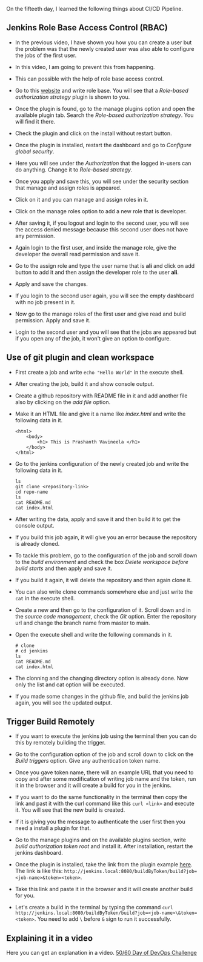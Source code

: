 On the fifteeth day, I learned the following things about CI/CD Pipeline.

## Jenkins Role Base Access Control (RBAC)

- In the previous video, I have shown you how you can create a user but the problem was that the newly created user was also able to configure the jobs of the first user.

- In this video, I am going to prevent this from happening.

- This can possible with the help of role base access control.

- Go to this [website](https://plugins.jenkins.io/) and write role base. You will see that a *Role-based authorization strategy* plugin is shown to you.

- Once the plugin is found, go to the manage plugins option and open the available plugin tab. Search the *Role-based authorization strategy*. You will find it there.

- Check the plugin and click on the install without restart button.

- Once the plugin is installed, restart the dashboard and go to *Configure global security*.

- Here you will see under the *Authorization* that the logged in-users can do anything. Change it to *Role-based strategy*.

- Once you apply and save this, you will see under the security section that manage and assign roles is appeared.

- Click on it and you can manage and assign roles in it.

- Click on the manage roles option to add a new role that is developer.

- After saving it, if you logout and login to the second user, you will see the access denied message because this second user does not have any permission.

- Again login to the first user, and inside the manage role, give the developer the overall read permission and save it.

- Go to the assign role and type the user name that is **ali** and click on add button to add it and then assign the developer role to the user **ali**.

- Apply and save the changes.

- If you login to the second user again, you will see the empty dashboard with no job present in it.

- Now go to the manage roles of the first user and give read and build permission. Apply and save it.

- Login to the second user and you will see that the jobs are appeared but if you open any of the job, it won't give an option to configure.

## Use of git plugin and clean workspace

- First create a job and write `echo "Hello World"` in the execute shell.

- After creating the job, build it and show console output.

- Create a github repository with README file in it and add another file also by clicking on the *add file* option.

- Make it an HTML file and give it a name like *index.html* and write the following data in it.

      <html>
          <body>
              <h1> This is Prashanth Vavineela </h1>
          </body>
      </html>

- Go to the jenkins configuration of the newly created job and write the following data in it.

      ls
      git clone <repository-link>
      cd repo-name
      ls
      cat README.md
      cat index.html

- After writing the data, apply and save it and then build it to get the console output.

- If you build this job again, it will give you an error because the repository is already cloned.

- To tackle this problem, go to the configuration of the job and scroll down to the *build environment* and check the box *Delete workspace before build starts* and then apply and save it.

- If you build it again, it will delete the repository and then again clone it.

- You can also write clone commands somewhere else and just write the `cat` in the execute shell.

- Create a new and then go to the configuration of it. Scroll down and in the *source code management*, check the *Git* option. Enter the repository url and change the branch name from master to main.

- Open the execute shell and write the following commands in it.

      # clone
      # cd jenkins
      ls
      cat README.md
      cat index.html

- The clonning and the changing directory option is already done. Now only the list and cat option will be executed.

- If you made some changes in the github file, and build the jenkins job again, you will see the updated output.

## Trigger Build Remotely

- If you want to execute the jenkins job using the terminal then you can do this by remotely building the trigger.

- Go to the configuration option of the job and scroll down to click on the *Build triggers* option. Give any authentication token name.

- Once you gave token name, there will an example URL that you need to copy and after some modification of writing job name and the token, run it in the browser and it will create a build for you in the jenkins.

- If you want to do the same functionality in the terminal then copy the link and past it with the curl command like this `curl <link>` and execute it. You will see that the new build is created.

- If it is giving you the message to authenticate the user first then you need a install a plugin for that.

- Go to the manage plugins and on the available plugins section, write *build authorization token root* and install it. After installation, restart the jenkins dashboard.

- Once the plugin is installed, take the link from the plugin example [here](https://plugins.jenkins.io/build-token-root/). The link is like this: `http://jenkins.local:8080/buildByToken/build?job=<job-name>&token=<token>`.

- Take this link and paste it in the browser and it will create another build for you.

- Let's create a build in the terminal by typing the command `curl http://jenkins.local:8080/buildByToken/build?job=<job-name>\&token=<token>`. You need to add `\` before `&` sign to run it successfully.

## **Explaining it in a video**

Here you can get an explanation in a video. [50/60 Day of DevOps Challenge](https://www.youtube.com/watch?v=Y96rdfNQMxg&list=PLptbpfKzsc3BtEki4tHQm5Xmpj8w1_JlM&index=48)